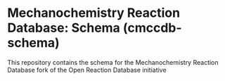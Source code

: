# Mechanochemistry Reaction Database: Schema (cmccdb-schema)

This repository contains the schema for the Mechanochemistry Reaction Database fork of the Open Reaction Database initiative